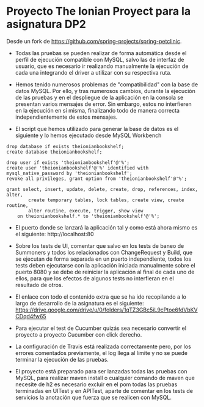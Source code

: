 # Proyecto The Ionian Proyect para la asignatura DP2

Desde un fork de https://github.com/spring-projects/spring-petclinic. 

 - Todas las pruebas se pueden realizar de forma automática desde el perfil de ejecución compatible con MySQL, salvo las de interfaz de usuario, que es necesario ir realizando manualmente la ejecución de cada una integrando el driver a utilizar con su respectiva ruta.
 
 - Hemos tenido numerosos problemas de "compatibilidad" con la base de datos MySQL. Por ello, y tras numerosos cambios, durante la ejecución de las pruebas y en el despliegue de la aplicación en la consola se presentan varios mensajes de error. Sin embargo, estos no interfieren en la ejecución en sí misma, finalizando todo de manera correcta independientemente de estos mensajes.
 
 - El script que hemos utilizado para generar la base de datos es el siguiente y lo hemos ejecutado desde MySQL Workbench
```
drop database if exists theionianbookshelf;
create database theionianbookshelf;

drop user if exists 'theionianbookshelf'@'%';
create user 'theionianbookshelf'@'%' identified with mysql_native_password by 'theionianbookshelf';
revoke all privileges, grant option from 'theionianbookshelf'@'%';

grant select, insert, update, delete, create, drop, references, index, alter, 
        create temporary tables, lock tables, create view, create routine, 
        alter routine, execute, trigger, show view
    on theionianbookshelf.* to 'theionianbookshelf'@'%';
```

- El puerto donde se lanzará la aplicación tal y como está ahora mismo es el siguiente: http://localhost:80

- Sobre los tests de UI, comentar que salvo en los tests de baneo de Summoners y todos los relacionados con ChangeRequest y Build, que se ejecutan de forma separada en un puerto independiente, todos los tests deben ejecutarse con la aplicación iniciada manualmente sobre el puerto 8080 y se debe de reiniciar la aplicación al final de cada uno de ellos, para que los efectos de algunos tests no interfieran en el resultado de otros.

- El enlace con todo el contenido extra que se ha ido recopilando a lo largo de desarrollo de la asignatura es el siguiente: https://drive.google.com/drive/u/0/folders/1qTZ3GBc5iL9cPtoe6fdVbKVCDqd4fw65

- Para ejecutar el test de Cucumber quizás sea necesario convertir el proyecto a proyecto Cucumber con click derecho.

- La configuración de Travis está realizada correctamente pero, por los errores comentados previamente, el log llega al límite y no se puede terminar la ejecución de las pruebas.

- El proyecto está preparado para ser lanzadas todas las pruebas con MySQL, para realizar maven install o cualquier comando de maven que necesite de h2 es necesario excluir en el pom todas las pruebas terminadas en UITest y en APITest, aparte de comentar en los tests de servicios la anotación que fuerza que se realicen con MySQL.
